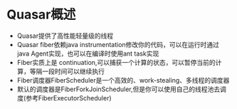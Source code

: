 # Quasar概述
- Quasar提供了高性能轻量级的线程
- Quasar fiber依赖java instrumentation修改你的代码，可以在运行时通过java Agent实现，也可以在编译时使用ant task实现
- Fiber实质上是 continuation,可以捕获一个计算的状态，可以暂停当前的计算，等隔一段时间可以继续执行
- Fiber调度器FiberScheduler是一个高效的、work-stealing、多线程的调度器
- 默认的调度器是FiberForkJoinScheduler,但是你可以使用自己的线程池去调度(参考FiberExecutorScheduler)